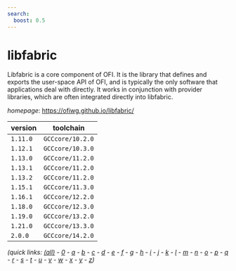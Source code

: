 ```yaml
---
search:
  boost: 0.5
---
```

# libfabric

Libfabric is a core component of OFI. It is the library that defines and exports the user-space API of OFI, and is typically the only software that applications deal with directly. It works in conjunction with provider libraries, which are often integrated directly into libfabric.

*homepage*: <https://ofiwg.github.io/libfabric/>

version | toolchain
--------|----------
``1.11.0`` | ``GCCcore/10.2.0``
``1.12.1`` | ``GCCcore/10.3.0``
``1.13.0`` | ``GCCcore/11.2.0``
``1.13.1`` | ``GCCcore/11.2.0``
``1.13.2`` | ``GCCcore/11.2.0``
``1.15.1`` | ``GCCcore/11.3.0``
``1.16.1`` | ``GCCcore/12.2.0``
``1.18.0`` | ``GCCcore/12.3.0``
``1.19.0`` | ``GCCcore/13.2.0``
``1.21.0`` | ``GCCcore/13.3.0``
``2.0.0`` | ``GCCcore/14.2.0``


*(quick links: [(all)](../index.md) - [0](../0/index.md) - [a](../a/index.md) - [b](../b/index.md) - [c](../c/index.md) - [d](../d/index.md) - [e](../e/index.md) - [f](../f/index.md) - [g](../g/index.md) - [h](../h/index.md) - [i](../i/index.md) - [j](../j/index.md) - [k](../k/index.md) - [l](../l/index.md) - [m](../m/index.md) - [n](../n/index.md) - [o](../o/index.md) - [p](../p/index.md) - [q](../q/index.md) - [r](../r/index.md) - [s](../s/index.md) - [t](../t/index.md) - [u](../u/index.md) - [v](../v/index.md) - [w](../w/index.md) - [x](../x/index.md) - [y](../y/index.md) - [z](../z/index.md))*


